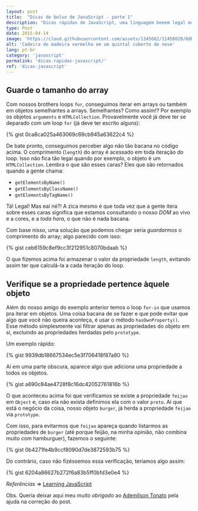 ```yaml
---
layout: post
title:  "Dicas de bolso de JavaScript - parte 1"
description: "Dicas rápidas de JavaScript, uma linguagem beeem legal mas cheia de pegadinhas do malandro."
type: Post
date: 2015-04-14
image: 'https://cloud.githubusercontent.com/assets/1345662/11458020/8dbf5630-969f-11e5-86d5-83d700a53ec7.jpg'
alt: 'Cadeira de madeira vermelha em um quintal coberto de neve'
lang: pt-br
category: 'javascript'
permalink: 'dicas-rapidas-javascript/'
ref: 'dicas-javascript'
---
```


## Guarde o tamanho do array

Com nossos brothers loops `for`, conseguimos iterar em arrays ou também em objetos semelhantes a arrays. Semelhantes? Como assim!? Por exemplo os objetos `arguments` e `HTMLCollection`. Provavelmente você já deve ter se deparado com um loop `for` (já deve ter escrito alguns):

{% gist 0ca8ca025a463069c69cb945a63622c4 %}

De bate pronto, conseguimos perceber algo não tão bacana no código acima. O comprimento (`length`) do array é acessado em toda iteração do loop. Isso não fica tão legal quando por exemplo, o objeto é um `HTMLCollection`. Lembra o que são esses caras? Eles que são retornados quando a gente chama:

* `getElementsByName()`
* `getElementsByClassName()`
* `getElementsByTagName()`

Tá! Legal! Mas eaí né?! A zica mesmo é que toda vez que a gente itera sobre esses caras significa que estamos consultando o nosso *DOM* ao vivo e a cores, e a *toda hora*, o que não é nada bacana.

Com base nisso, uma solução que podemos chegar seria *guardarmos* o comprimento do array; algo parecido com isso:

{% gist ceb6159c8ef9cc3f212951c8070bdaab %}

O que fizemos acima foi armazenar o valor da propriedade `length`, evitando assim ter que calculá-la a cada iteração do loop.

## Verifique se a propriedade pertence àquele objeto

Além do nosso amigo do exemplo anterior temos o loop `for-in` que usamos pra iterar em objetos. Uma coisa bacana de se fazer e que pode evitar que algo que você não queira aconteça, é usar o método `hasOwnProperty()`. Esse método simplesmente vai filtrar apenas as propriedades do objeto em si, excluindo as propriedades herdadas pelo `prototype`.

Um exemplo rápido:

{% gist 9939db18667534ec5e3f706418f87a80 %}

Aí em uma parte obscura, aparece algo que adiciona uma propriedade a todos os objetos.

{% gist a690c84ae4728f8c16dc42052761816b %}

O que aconteceu acima foi que verificamos se existe a propriedade `feijao` em `Object` e, caso ela não exista definimos ela com o valor `preto`. Aí que está o negócio da coisa, nosso objeto `burger`, já herda a propriedade `feijao` via `prototype`.

Com isso, para evitarmos que `feijao` apareça quando listarmos as propriedades de `burger` (até porque feijão, na minha opinião, não combina muito com hamburguer), fazemos o seguinte:

{% gist 0b4271fe4b9ccf8090d7de3872593b75 %}

Do contrário, caso não fizéssemos essa verificação, teríamos algo assim:

{% gist 6204a86627b272f6a83b5ff0bfd3e0e4 %}

*Referências* => [Learning JavaScript](http://www.amazon.com/Learning-JavaScript-Edition-Shelley-Powers/dp/0596521871)

Obs. Queria deixar aqui meu *muito obrigado* ao [Ademílson Tonato](https://github.com/ftonato) pela ajuda na correção do post.
